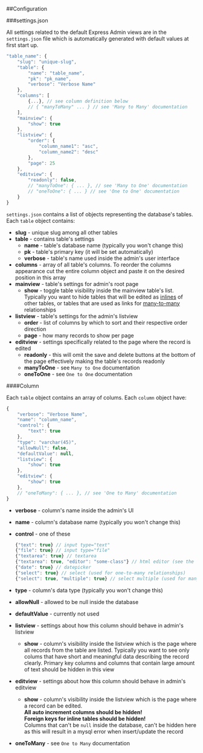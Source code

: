##Configuration

###settings.json

All settings related to the default Express Admin views are in the `settings.json` file which is automatically generated with default values at first start up.

```js
"table_name": {
    "slug": "unique-slug",
    "table": {
        "name": "table_name",
        "pk": "pk_name",
        "verbose": "Verbose Name"
    },
    "columns": [
        {...}, // see column definition below
        // { "manyToMany" ... } // see 'Many to Many' documentation
    ],
    "mainview": {
        "show": true
    },
    "listview": {
        "order": {
            "column_name1": "asc",
            "column_name2": "desc"
        },
        "page": 25
    },
    "editview": {
        "readonly": false,
        // "manyToOne": { ... }, // see 'Many to One' documentation
        // "oneToOne": { ... } // see 'One to One' documentation
    }
}
```

`settings.json` contains a list of objects representing the database's tables. Each `table` object contains:

- **slug** - unique slug among all other tables
- **table** - contains table's settings
    - **name** - table's database name (typically you won't change this)
    - **pk** - table's primary key (it will be set automatically)
    - **verbose** - table's name used inside the admin's user interface
- **columns** - array of all table's columns. To reorder the columns appearance cut the entire column object and paste it on the desired position in this array
- **mainview** - table's settings for admin's root page
    - **show** - toggle table visibility inside the mainview table's list. Typically you want to hide tables that will be edited as <a href="#many-to-one">inlines</a> of other tables, or tables that are used as links for <a href="#many-to-many">many-to-many</a> relationships
- **listview** - table's settings for the admin's listview
    - **order** - list of columns by which to sort and their respective order direction
    - **page** - how many records to show per page
- **editview** - settings specifically related to the page where the record is edited
    - **readonly** - this will omit the save and delete buttons at the bottom of the page effectively making the table's records readonly
    - **manyToOne** - see `Many to One` documentation
    - **oneToOne** - see `One to One` documentation


####Column

Each `table` object contains an array of colums. Each `column` object have:

```js
{
    "verbose": "Verbose Name",
    "name": "column_name",
    "control": {
        "text": true
    },
    "type": "varchar(45)",
    "allowNull": false,
    "defaultValue": null,
    "listview": {
        "show": true
    },
    "editview": {
        "show": true
    },
    // "oneToMany": { ... }, // see 'One to Many' documentation
}
```

- **verbose** - column's name inside the admin's UI
- **name** - column's database name (typically you won't change this)
- **control** - one of these

    ```js
    {"text": true} // input type="text"
    {"file": true} // input type="file"
    {"textarea": true} // textarea
    {"textarea": true, "editor": "some-class"} // html editor (see the docs)
    {"date": true} // datepicker
    {"select": true} // select (used for one-to-many relationships)
    {"select": true, "multiple": true} // select multiple (used for many-to-many relationships)
    ```

- **type** - column's data type (typically you won't change this)
- **allowNull** - allowed to be null inside the database
- **defaultValue** - currently not used
- **listview** - settings about how this column should behave in admin's listview
    - **show** - column's visibility inside the listview which is the page where all records from the table are listed. Typically you want to see only colums that have short and meaningful data describing the record clearly. Primary key columns and columns that contain large amount of text should be hidden in this view
- **editview** - settings about how this column should behave in admin's editview
    - **show** - column's visibility inside the listview which is the page where a record can be edited.<br />
    **All auto increment columns should be hidden!**<br />
    **Foreign keys for inline tables should be hidden!**<br />
    Columns that can't be `null` inside the database, can't be hidden here as this will result in a mysql error when insert/update the record
- **oneToMany** - see `One to Many` documentation

